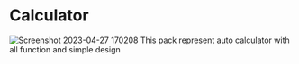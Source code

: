 # Calculator
![Screenshot 2023-04-27 170208](https://user-images.githubusercontent.com/126380434/234830867-2d9c2e04-0306-447c-9693-6c2754141829.png)
This pack represent auto calculator with all function and simple design
